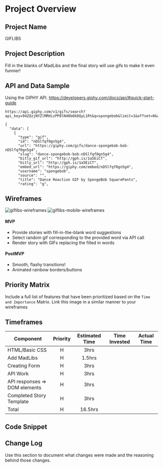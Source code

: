 # Project Overview

## Project Name

GIFLIBS

## Project Description

Fill in the blanks of MadLibs and the final story will use gifs to make it even funnier!

## API and Data Sample

Using the GIPHY API. https://developers.giphy.com/docs/api/#quick-start-guide


```
https://api.giphy.com/v1/gifs/search?api_key=94ZQzjNYZlMRHizPP8lN40b6kDQyL1Rt&q=spongebob&limit=1&offset=0&rating=g&lang=en

{
  "data": [
    {
      "type": "gif",
      "id": "nDSlfqf0gn5g4",
      "url": "https://giphy.com/gifs/dance-spongebob-bob-nDSlfqf0gn5g4",
      "slug": "dance-spongebob-bob-nDSlfqf0gn5g4",
      "bitly_gif_url": "http://gph.is/1a5EiCT",
      "bitly_url": "http://gph.is/1a5EiCT",
      "embed_url": "https://giphy.com/embed/nDSlfqf0gn5g4",
      "username": "spongebob",
      "source": "",
      "title": "Dance Reaction GIF by SpongeBob SquarePants",
      "rating": "g",
```      


## Wireframes

![giflibs-wireframes](https://user-images.githubusercontent.com/36183361/131378789-e2844fdf-c026-4b4e-a845-8622f770efca.png)
![giflibs-mobile-wireframes](https://user-images.githubusercontent.com/36183361/131378931-22606533-0edb-4355-8405-f830dacbd8e1.png)


#### MVP 

- Provide stories with fill-in-the-blank word suggestions
- Select random gif corresponding to the provided word via API call
- Render story with GIFs replacing the filled in words

#### PostMVP  

- Smooth, flashy transitions!
- Animated rainbow borders/buttons

## Priority Matrix

Include a full list of features that have been prioritized based on the `Time and Importance` Matrix.  Link this image in a similar manner to your wireframes

## Timeframes

| Component | Priority | Estimated Time | Time Invested | Actual Time |
| --- | :---: |  :---: | :---: | :---: |
| HTML/Basic CSS | H | 3hrs|  |  |
| Add MadLibs | H | 1.5hrs|  |  |
| Creating Form | H | 3hrs|  |  |
| API Work | H | 3hrs|  |  |
| API responses => DOM elements | H | 3hrs|  |  |
| Completed Story Template | H | 3hrs|  |  |
| Total | H | 16.5hrs|  |  |

## Code Snippet


## Change Log
 Use this section to document what changes were made and the reasoning behind those changes.  

